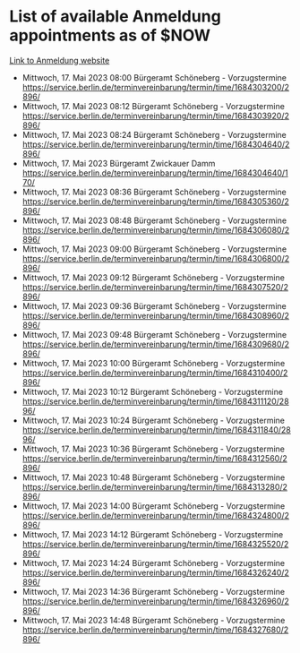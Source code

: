 # List of available Anmeldung appointments as of $NOW
[Link to Anmeldung website](https://service.berlin.de/terminvereinbarung/termin/tag.php?termin=1&anliegen[]=120686&dienstleisterlist=122210,122217,327316,122219,327312,122227,327314,122231,327346,122243,327348,122254,122252,329742,122260,329745,122262,329748,122271,327278,122273,327274,122277,327276,330436,122280,327294,122282,327290,122284,327292,122291,327270,122285,327266,122286,327264,122296,327268,150230,329760,122297,327286,122294,327284,122312,329763,122314,329775,122304,327330,122311,327334,122309,327332,317869,122281,327352,122279,329772,122283,122276,327324,122274,327326,122267,329766,122246,327318,122251,327320,122257,327322,122208,327298,122226,327300&herkunft=http%3A%2F%2Fservice.berlin.de%2Fdienstleistung%2F120686%2F)
- Mittwoch, 17. Mai 2023 08:00 Bürgeramt Schöneberg - Vorzugstermine https://service.berlin.de/terminvereinbarung/termin/time/1684303200/2896/
- Mittwoch, 17. Mai 2023 08:12 Bürgeramt Schöneberg - Vorzugstermine https://service.berlin.de/terminvereinbarung/termin/time/1684303920/2896/
- Mittwoch, 17. Mai 2023 08:24 Bürgeramt Schöneberg - Vorzugstermine https://service.berlin.de/terminvereinbarung/termin/time/1684304640/2896/
- Mittwoch, 17. Mai 2023  Bürgeramt Zwickauer Damm https://service.berlin.de/terminvereinbarung/termin/time/1684304640/170/
- Mittwoch, 17. Mai 2023 08:36 Bürgeramt Schöneberg - Vorzugstermine https://service.berlin.de/terminvereinbarung/termin/time/1684305360/2896/
- Mittwoch, 17. Mai 2023 08:48 Bürgeramt Schöneberg - Vorzugstermine https://service.berlin.de/terminvereinbarung/termin/time/1684306080/2896/
- Mittwoch, 17. Mai 2023 09:00 Bürgeramt Schöneberg - Vorzugstermine https://service.berlin.de/terminvereinbarung/termin/time/1684306800/2896/
- Mittwoch, 17. Mai 2023 09:12 Bürgeramt Schöneberg - Vorzugstermine https://service.berlin.de/terminvereinbarung/termin/time/1684307520/2896/
- Mittwoch, 17. Mai 2023 09:36 Bürgeramt Schöneberg - Vorzugstermine https://service.berlin.de/terminvereinbarung/termin/time/1684308960/2896/
- Mittwoch, 17. Mai 2023 09:48 Bürgeramt Schöneberg - Vorzugstermine https://service.berlin.de/terminvereinbarung/termin/time/1684309680/2896/
- Mittwoch, 17. Mai 2023 10:00 Bürgeramt Schöneberg - Vorzugstermine https://service.berlin.de/terminvereinbarung/termin/time/1684310400/2896/
- Mittwoch, 17. Mai 2023 10:12 Bürgeramt Schöneberg - Vorzugstermine https://service.berlin.de/terminvereinbarung/termin/time/1684311120/2896/
- Mittwoch, 17. Mai 2023 10:24 Bürgeramt Schöneberg - Vorzugstermine https://service.berlin.de/terminvereinbarung/termin/time/1684311840/2896/
- Mittwoch, 17. Mai 2023 10:36 Bürgeramt Schöneberg - Vorzugstermine https://service.berlin.de/terminvereinbarung/termin/time/1684312560/2896/
- Mittwoch, 17. Mai 2023 10:48 Bürgeramt Schöneberg - Vorzugstermine https://service.berlin.de/terminvereinbarung/termin/time/1684313280/2896/
- Mittwoch, 17. Mai 2023 14:00 Bürgeramt Schöneberg - Vorzugstermine https://service.berlin.de/terminvereinbarung/termin/time/1684324800/2896/
- Mittwoch, 17. Mai 2023 14:12 Bürgeramt Schöneberg - Vorzugstermine https://service.berlin.de/terminvereinbarung/termin/time/1684325520/2896/
- Mittwoch, 17. Mai 2023 14:24 Bürgeramt Schöneberg - Vorzugstermine https://service.berlin.de/terminvereinbarung/termin/time/1684326240/2896/
- Mittwoch, 17. Mai 2023 14:36 Bürgeramt Schöneberg - Vorzugstermine https://service.berlin.de/terminvereinbarung/termin/time/1684326960/2896/
- Mittwoch, 17. Mai 2023 14:48 Bürgeramt Schöneberg - Vorzugstermine https://service.berlin.de/terminvereinbarung/termin/time/1684327680/2896/
